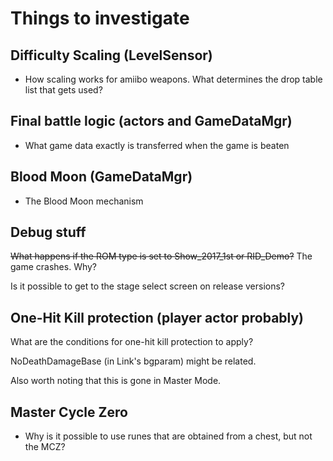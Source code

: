 # Things to investigate

## Difficulty Scaling (LevelSensor)
- How scaling works for amiibo weapons. What determines the drop table list that gets used?

## Final battle logic (actors and GameDataMgr)
- What game data exactly is transferred when the game is beaten

## Blood Moon (GameDataMgr)
- The Blood Moon mechanism

## Debug stuff
~~What happens if the ROM type is set to Show_2017_1st or RID_Demo?~~ The game crashes. Why?

Is it possible to get to the stage select screen on release versions?

## One-Hit Kill protection (player actor probably)
What are the conditions for one-hit kill protection to apply?

NoDeathDamageBase (in Link's bgparam) might be related.

Also worth noting that this is gone in Master Mode.

## Master Cycle Zero
- Why is it possible to use runes that are obtained from a chest, but not the MCZ?

